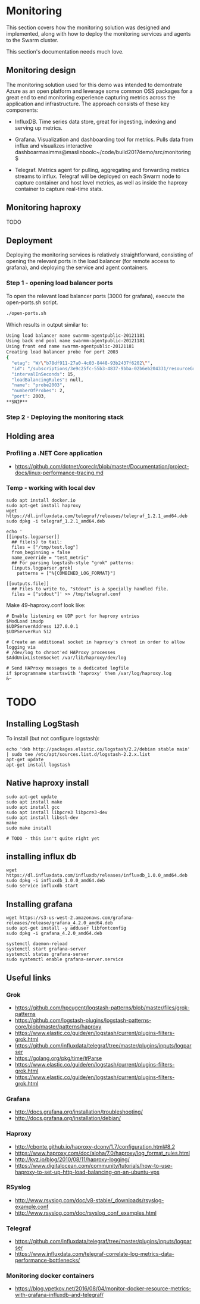 # Monitoring 

This section covers how the monitoring solution was designed and implemented, along with
how to deploy the monitoring services and agents to the Swarm cluster.

This section's documentation needs much love.

## Monitoring design

The monitoring solution used for this demo was intended to demontrate Azure as an open platform
and leverage some common OSS packages for a great end to end monitoring experience capturing
metrics across the application and infrastructure.  The approach consists of these key 
components:

- InfluxDB.  Time series data store, great for ingesting, indexing and serving up metrics.
- Grafana.  Visualization and dashboarding tool for metrics.  Pulls data from influx and 
visualizes interactive dashboarmasimms@maslinbook:~/code/build2017demo/src/monitoring$ 



- Telegraf.  Metrics agent for pulling, aggregating and forwarding metrics streams to influx. 
Telegraf will be deployed on each Swarm node to capture container and host level metrics, as well as inside the haproxy container to capture real-time stats.

## Monitoring haproxy

TODO 

## Deployment

Deploying the monitoring services is relatively straightforward, consisting of opening the 
relevant ports in the load balancer (for remote access to grafana), and deploying the 
service and agent containers.

### Step 1 - opening load balancer ports

To open the relevant load balancer ports (3000 for grafana), execute the open-ports.sh 
script.

```bash
./open-ports.sh 
```

Which results in output similar to:

```bash
Using load balancer name swarmm-agentpublic-20121181
Using back end pool name swarmm-agentpublic-20121181
Using front end name swarmm-agentpublic-20121181
Creating load balancer probe for port 2003
{
  "etag": "W/\"b78df911-27a0-4c03-8448-93b2437f6202\"",
  "id": "/subscriptions/3e9c25fc-55b3-4837-9bba-02b6eb204331/resourceGroups/masbld-rg/providers/Microsoft.Network/loadBalancers/swarmm-agentpublic-20121181/probes/probe2003",
  "intervalInSeconds": 15,
  "loadBalancingRules": null,
  "name": "probe2003",
  "numberOfProbes": 2,
  "port": 2003,
**SNIP**
```

### Step 2 - Deploying the monitoring stack

## Holding area

### Profiling a .NET Core application

- https://github.com/dotnet/coreclr/blob/master/Documentation/project-docs/linux-performance-tracing.md

### Temp - working with local dev

```
sudo apt install docker.io
sudo apt-get install haproxy
wget https://dl.influxdata.com/telegraf/releases/telegraf_1.2.1_amd64.deb
sudo dpkg -i telegraf_1.2.1_amd64.deb

echo '
[[inputs.logparser]]
  ## file(s) to tail:
  files = ["/tmp/test.log"]
  from_beginning = false
  name_override = "test_metric"
  ## For parsing logstash-style "grok" patterns:
  [inputs.logparser.grok]
    patterns = ["%{COMBINED_LOG_FORMAT}"]

[[outputs.file]]
  ## Files to write to, "stdout" is a specially handled file.
  files = ["stdout"]' >> /tmp/telegraf.conf
```

Make 49-haproxy.conf look like:

```
# Enable listening on UDP port for haproxy entries
$ModLoad imudp
$UDPServerAddress 127.0.0.1
$UDPServerRun 512

# Create an additional socket in haproxy's chroot in order to allow logging via
# /dev/log to chroot'ed HAProxy processes
$AddUnixListenSocket /var/lib/haproxy/dev/log

# Send HAProxy messages to a dedicated logfile
if $programname startswith 'haproxy' then /var/log/haproxy.log
&~
```

# TODO

## Installing LogStash

To install (but not configure logstash):

```
echo 'deb http://packages.elastic.co/logstash/2.2/debian stable main' | sudo tee /etc/apt/sources.list.d/logstash-2.2.x.list
apt-get update
apt-get install logstash
```

## Native haproxy install

```
sudo apt-get update
sudo apt install make
sudo apt install gcc
sudo apt install libpcre3 libpcre3-dev
sudo apt install libssl-dev
make
sudo make install

# TODO - this isn't quite right yet
```

## installing influx db

```
wget https://dl.influxdata.com/influxdb/releases/influxdb_1.0.0_amd64.deb
sudo dpkg -i influxdb_1.0.0_amd64.deb
sudo service influxdb start
```

## Installing grafana

```
wget https://s3-us-west-2.amazonaws.com/grafana-releases/release/grafana_4.2.0_amd64.deb
sudo apt-get install -y adduser libfontconfig
sudo dpkg -i grafana_4.2.0_amd64.deb

systemctl daemon-reload
systemctl start grafana-server
systemctl status grafana-server
sudo systemctl enable grafana-server.service
```

## Useful links

### Grok 
- https://github.com/hpcugent/logstash-patterns/blob/master/files/grok-patterns
- https://github.com/logstash-plugins/logstash-patterns-core/blob/master/patterns/haproxy
- https://www.elastic.co/guide/en/logstash/current/plugins-filters-grok.html
- https://github.com/influxdata/telegraf/tree/master/plugins/inputs/logparser
- https://golang.org/pkg/time/#Parse
- https://www.elastic.co/guide/en/logstash/current/plugins-filters-grok.html
- https://www.elastic.co/guide/en/logstash/current/plugins-filters-grok.html


### Grafana

- http://docs.grafana.org/installation/troubleshooting/
- http://docs.grafana.org/installation/debian/

### Haproxy

- http://cbonte.github.io/haproxy-dconv/1.7/configuration.html#8.2
- https://www.haproxy.com/doc/aloha/7.0/haproxy/log_format_rules.html
- http://kvz.io/blog/2010/08/11/haproxy-logging/
- https://www.digitalocean.com/community/tutorials/how-to-use-haproxy-to-set-up-http-load-balancing-on-an-ubuntu-vps

### RSyslog

- http://www.rsyslog.com/doc/v8-stable/_downloads/rsyslog-example.conf
- http://www.rsyslog.com/doc/rsyslog_conf_examples.html

### Telegraf

- https://github.com/influxdata/telegraf/tree/master/plugins/inputs/logparser
- https://www.influxdata.com/telegraf-correlate-log-metrics-data-performance-bottlenecks/

### Monitoring docker containers

- https://blog.vpetkov.net/2016/08/04/monitor-docker-resource-metrics-with-grafana-influxdb-and-telegraf/
